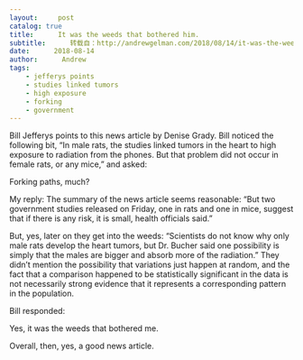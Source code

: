 ```yaml
---
layout:     post
catalog: true
title:      It was the weeds that bothered him.
subtitle:      转载自：http://andrewgelman.com/2018/08/14/it-was-the-weeds-that-bothered-him/
date:      2018-08-14
author:      Andrew
tags:
    - jefferys points
    - studies linked tumors
    - high exposure
    - forking
    - government
---
```





Bill Jefferys points to this news article by Denise Grady. Bill noticed the following bit, “In male rats, the studies linked tumors in the heart to high exposure to radiation from the phones. But that problem did not occur in female rats, or any mice,” and asked:

> 
​Forking paths, much?


My reply: The summary of the news article seems reasonable: “But two government studies released on Friday, one in rats and one in mice, suggest that if there is any risk, it is small, health officials said.”

But, yes, later on they get into the weeds: “Scientists do not know why only male rats develop the heart tumors, but Dr. Bucher said one possibility is simply that the males are bigger and absorb more of the radiation.” They didn’t mention the possibility that variations just happen at random, and the fact that a comparison happened to be statistically significant in the data is not necessarily strong evidence that it represents a corresponding pattern in the population.

Bill responded:

> 
Yes, it was the weeds that bothered me.


Overall, then, yes, a good news article.



